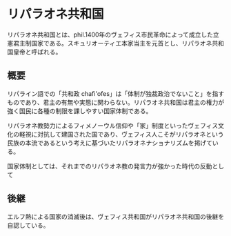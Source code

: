 # リパラオネ共和国
リパラオネ共和国とは、phil.1400年のヴェフィス市民革命によって成立した立憲君主制国家である。スキュリオーティエ本家当主を元首とし、リパラオネ共和国皇帝と呼ばれる。

## 概要
リパライン語での「共和政 chafi'ofes」は「体制が独裁政治でないこと」を指すものであり、君主の有無や実態に関わらない。リパラオネ共和国は君主の権力が強く国民に各種の制限を課しやすい国家体制である。

リパラオネ教勢力によるフィメノーウル信仰や「家」制度といったヴェフィス文化の軽視に対抗して建国された国であり、ヴェフィス人こそがリパラオネという民族の本流であるという考えに基づいたリパラオネナショナリズムを掲げている。

国家体制としては、それまでのリパラオネ教の発言力が強かった時代の反動として

## 後継
エルフ熱による国家の消滅後は、ヴェフィス共和国がリパラオネ共和国の後継を自認している。